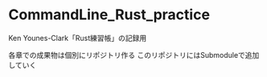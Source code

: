 # CommandLine_Rust_practice
Ken Younes-Clark「Rust練習帳」の記録用

各章での成果物は個別にリポジトリ作る
このリポジトリにはSubmoduleで追加していく


